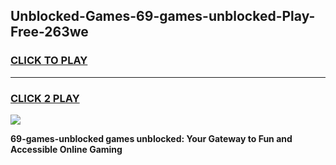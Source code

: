 
## Unblocked-Games-69-games-unblocked-Play-Free-263we
<h3>
<a href="https://premium76.site?title=69-games-unblocked&ref=22A">CLICK TO PLAY</a></h3>
<hr>

<h3>
<a href="https://premium76.site?title=69-games-unblocked&ref=22A">CLICK 2 PLAY</a>
  
</h3>

<a href="https://premium76.site?title=69-games-unblocked&ref=22A"><img src="https://clearcache.store/games.png"></a>


**69-games-unblocked games unblocked: Your Gateway to Fun and Accessible Online Gaming**
